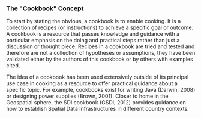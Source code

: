 ### The "Cookbook" Concept

To start by stating the obvious, a cookbook is to enable cooking. It is a collection
of recipes (or instructions) to achieve a specific goal or outcome. A cookbook
is a resource that passes knowledge and guidance with a particular emphasis
on the doing and practical steps rather than just a discussion or thought piece.
Recipes in a cookbook are tried and tested and therefore are not a collection
of hypotheses or assumptions, they have been validated either by the authors
of this cookbook or by others with examples cited.

The idea of a cookbook has been used extensively outside of its principal use
case in cooking as a resource to offer practical guidance about a specific topic.
For example, cookbooks exist for writing Java (Darwin, 2008) or designing
power supplies (Brown, 2001). Closer to home in the Geospatial sphere, the
SDI cookbook (GSDI, 2012) provides guidance on how to establish Spatial Data Infrastructures in different country contexts. 
